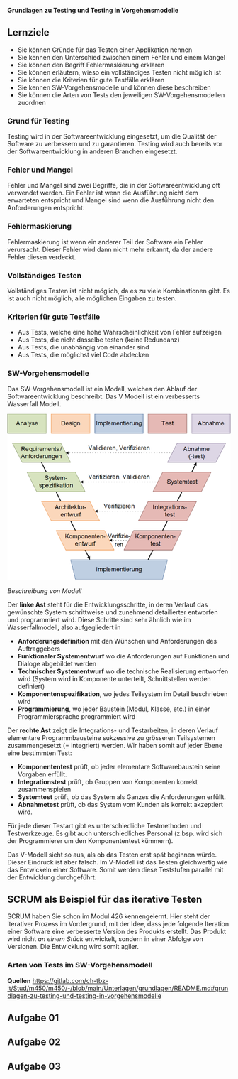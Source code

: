 **Grundlagen zu Testing und Testing in Vorgehensmodelle**

## Lernziele

- Sie können Gründe für das Testen einer Applikation nennen
- Sie kennen den Unterschied zwischen einem Fehler und einem Mangel
- Sie können den Begriff Fehlermaskierung erklären
- Sie können erläutern, wieso ein vollständiges Testen nicht möglich ist
- Sie können die Kriterien für gute Testfälle erklären
- Sie kennen SW-Vorgehensmodelle und können diese beschreiben
- Sie können die Arten von Tests den jeweiligen SW-Vorgehensmodellen zuordnen

### Grund für Testing

Testing wird in der Softwareentwicklung eingesetzt, um die Qualität der Software zu verbessern und zu garantieren. Testing wird auch bereits vor der Softwareentwicklung in anderen Branchen eingesetzt.

### Fehler und Mangel

Fehler und Mangel sind zwei Begriffe, die in der Softwareentwicklung oft verwendet werden. Ein Fehler ist wenn die Ausführung nicht dem erwarteten entspricht und Mangel sind wenn die Ausführung nicht den Anforderungen entspricht.

### Fehlermaskierung

Fehlermaskierung ist wenn ein anderer Teil der Software ein Fehler verursacht. Dieser Fehler wird dann nicht mehr erkannt, da der andere Fehler diesen verdeckt.

### Vollständiges Testen

Vollständiges Testen ist nicht möglich, da es zu viele Kombinationen gibt. Es ist auch nicht möglich, alle möglichen Eingaben zu testen.

### Kriterien für gute Testfälle

- Aus Tests, welche eine hohe Wahrscheinlichkeit von Fehler aufzeigen
- Aus Tests, die nicht dasselbe testen (keine Redundanz)
- Aus Tests, die unabhängig von einander sind
- Aus Tests, die möglichst viel Code abdecken

### SW-Vorgehensmodelle

Das SW-Vorgehensmodell ist ein Modell, welches den Ablauf der Softwareentwicklung beschreibt. Das V Modell ist ein verbesserts Wasserfall Modell.

![V Modell](peco-v-modell.png)

_Beschreibung von Modell_

Der **linke Ast** steht für die Entwicklungsschritte, in deren Verlauf das gewünschte System schrittweise und zunehmend detailierter entworfen und programmiert wird. Diese Schritte sind sehr ähnlich wie im Wasserfallmodell, also aufgegliedert in

- **Anforderungsdefinition** mit den Wünschen und Anforderungen des Auftraggebers
- **Funktionaler Systementwurf** wo die Anforderungen auf Funktionen und Dialoge abgebildet werden
- **Technischer Systementwurf** wo die technische Realisierung entworfen wird (System wird in Komponente unterteilt, Schnittstellen werden definiert)
- **Komponentenspezifikation**, wo jedes Teilsystem im Detail beschrieben wird
- **Programmierung**, wo jeder Baustein (Modul, Klasse, etc.) in einer Programmiersprache programmiert wird

Der **rechte Ast** zeigt die Integrations- und Testarbeiten, in deren Verlauf elementare Programmbausteine sukzessive zu grösseren Teilsystemen zusammengesetzt (= integriert) werden.
Wir haben somit auf jeder Ebene eine bestimmten Test:

- **Komponententest** prüft, ob jeder elementare Softwarebaustein seine Vorgaben erfüllt.
- **Integrationstest** prüft, ob Gruppen von Komponenten korrekt zusammenspielen
- **Systemtest** prüft, ob das System als Ganzes die Anforderungen erfüllt.
- **Abnahmetest** prüft, ob das System vom Kunden als korrekt akzeptiert wird.

Für jede dieser Testart gibt es unterschiedliche Testmethoden und Testwerkzeuge. Es gibt auch unterschiedliches Personal (z.bsp. wird sich der Programmierer um den Komponententest kümmern).

Das V-Modell sieht so aus, als ob das Testen erst spät beginnen würde. Dieser Eindruck ist aber falsch. Im V-Modell ist das Testen gleichwertig wie das Entwickeln einer Software. Somit werden diese Teststufen parallel mit der Entwicklung durchgeführt.

## SCRUM als Beispiel für das iterative Testen

SCRUM haben Sie schon im Modul 426 kennengelernt. Hier steht der iterativer Prozess im Vordergrund, mit der Idee, dass jede folgende Iteration einer Software eine verbesserte Version des Produkts erstellt. Das Produkt wird nicht _an einem Stück_ entwickelt, sondern in einer Abfolge von Versionen.
Die Entwicklung wird somit agiler.

### Arten von Tests im SW-Vorgehensmodell

**Quellen**
https://gitlab.com/ch-tbz-it/Stud/m450/m450/-/blob/main/Unterlagen/grundlagen/README.md#grundlagen-zu-testing-und-testing-in-vorgehensmodelle

## Aufgabe 01

## Aufgabe 02

## Aufgabe 03
